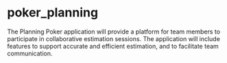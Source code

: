 # poker_planning
The Planning Poker application will provide a platform for team members to participate in collaborative estimation sessions. The application will include features to support accurate and efficient estimation, and to facilitate team communication.
